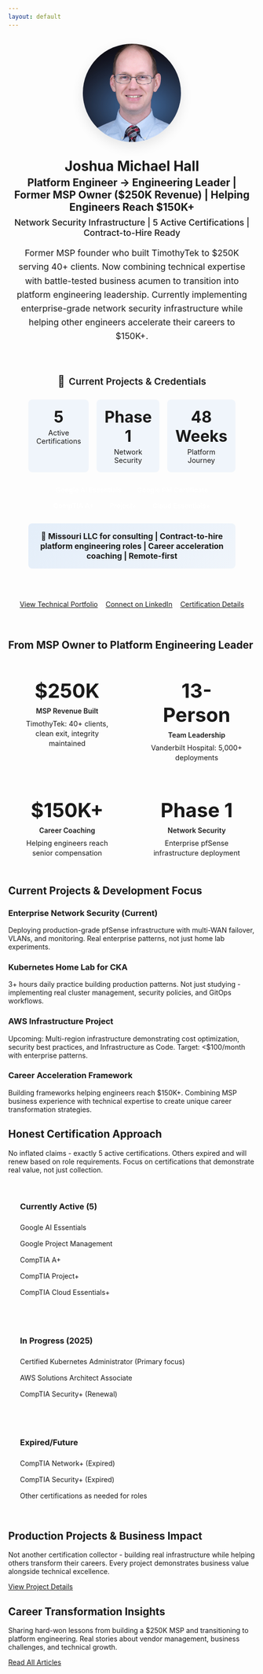```yaml
---
layout: default
---
```


<div class="hero-section with-divider">
  <div class="hero-content">
    <div class="hero-layout">
      <div class="hero-image">
        <img src="/assets/images/headshot.jpg" alt="Joshua Michael Hall" loading="lazy">
      </div>
      <div class="hero-text">
        <h1>Joshua Michael Hall</h1>
        <h2>Platform Engineer → Engineering Leader | Former MSP Owner ($250K Revenue) | Helping Engineers Reach $150K+</h2>
        <h3 class="hero-tagline">Network Security Infrastructure | 5 Active Certifications | Contract-to-Hire Ready</h3>
        <p>Former MSP founder who built TimothyTek to $250K serving 40+ clients. Now combining technical expertise with battle-tested business acumen to transition into platform engineering leadership. Currently implementing enterprise-grade network security infrastructure while helping other engineers accelerate their careers to $150K+.</p>
        <div class="certification-highlight">
          <h4><span class="cert-icon">🎯</span> Current Projects & Credentials</h4>
          <div class="cert-stats">
            <div class="cert-stat">
              <span class="cert-number">5</span>
              <span class="cert-label">Active Certifications</span>
            </div>
            <div class="cert-stat">
              <span class="cert-number">Phase 1</span>
              <span class="cert-label">Network Security</span>
            </div>
            <div class="cert-stat">
              <span class="cert-number">48 Weeks</span>
              <span class="cert-label">Platform Journey</span>
            </div>
          </div>
          <div class="featured-certs">
            <span class="cert-badge">Google AI Essentials</span>
            <span class="cert-badge">Google PM Certificate</span>
            <span class="cert-badge">CompTIA A+</span>
            <span class="cert-badge">Project+</span>
            <span class="cert-badge">Cloud Essentials+</span>
          </div>
          <div class="availability-notice">
            <strong>🚀 Missouri LLC for consulting | Contract-to-hire platform engineering roles | Career acceleration coaching | Remote-first</strong>
          </div>
        </div>
        <div class="hero-links">
          <a href="/portfolio" class="btn primary-btn cta-main-btn">View Technical Portfolio</a>
          <a href="https://linkedin.com/in/joshuamichaelhall" class="btn secondary-btn cta-main-btn">Connect on LinkedIn</a>
          <a href="/certifications" class="btn outlined-btn cta-main-btn">Certification Details</a>
        </div>
      </div>
    </div>
  </div>
</div>

<div class="home-section with-divider" id="leadership-impact">
  <h2>From MSP Owner to Platform Engineering Leader</h2>
  <div class="impact-metrics">
    <div class="metric-card">
      <div class="metric-value">$250K</div>
      <div class="metric-label">MSP Revenue Built</div>
      <div class="metric-detail">TimothyTek: 40+ clients, clean exit, integrity maintained</div>
    </div>
    <div class="metric-card">
      <div class="metric-value">13-Person</div>
      <div class="metric-label">Team Leadership</div>
      <div class="metric-detail">Vanderbilt Hospital: 5,000+ deployments</div>
    </div>
    <div class="metric-card">
      <div class="metric-value">$150K+</div>
      <div class="metric-label">Career Coaching</div>
      <div class="metric-detail">Helping engineers reach senior compensation</div>
    </div>
    <div class="metric-card">
      <div class="metric-value">Phase 1</div>
      <div class="metric-label">Network Security</div>
      <div class="metric-detail">Enterprise pfSense infrastructure deployment</div>
    </div>
  </div>
</div>

<div class="home-section with-divider" id="technical-focus">
  <h2>Current Projects & Development Focus</h2>
  <div class="tech-focus-grid">
    <div class="tech-focus-item">
      <h3>Enterprise Network Security (Current)</h3>
      <p>Deploying production-grade pfSense infrastructure with multi-WAN failover, VLANs, and monitoring. Real enterprise patterns, not just home lab experiments.</p>
    </div>
    <div class="tech-focus-item">
      <h3>Kubernetes Home Lab for CKA</h3>
      <p>3+ hours daily practice building production patterns. Not just studying - implementing real cluster management, security policies, and GitOps workflows.</p>
    </div>
    <div class="tech-focus-item">
      <h3>AWS Infrastructure Project</h3>
      <p>Upcoming: Multi-region infrastructure demonstrating cost optimization, security best practices, and Infrastructure as Code. Target: <$100/month with enterprise patterns.</p>
    </div>
    <div class="tech-focus-item">
      <h3>Career Acceleration Framework</h3>
      <p>Building frameworks helping engineers reach $150K+. Combining MSP business experience with technical expertise to create unique career transformation strategies.</p>
    </div>
  </div>
</div>

<div class="home-section with-divider" id="certification-journey">
  <h2>Honest Certification Approach</h2>
  <p class="section-intro-text">No inflated claims - exactly 5 active certifications. Others expired and will renew based on role requirements. Focus on certifications that demonstrate real value, not just collection.</p>
  <div class="roadmap-phases">
    <div class="roadmap-phase">
      <h3>Currently Active (5)</h3>
      <ul>
        <li>Google AI Essentials</li>
        <li>Google Project Management</li>
        <li>CompTIA A+</li>
        <li>CompTIA Project+</li>
        <li>CompTIA Cloud Essentials+</li>
      </ul>
    </div>
    <div class="roadmap-phase">
      <h3>In Progress (2025)</h3>
      <ul>
        <li>Certified Kubernetes Administrator (Primary focus)</li>
        <li>AWS Solutions Architect Associate</li>
        <li>CompTIA Security+ (Renewal)</li>
      </ul>
    </div>
    <div class="roadmap-phase">
      <h3>Expired/Future</h3>
      <ul>
        <li>CompTIA Network+ (Expired)</li>
        <li>CompTIA Security+ (Expired)</li>
        <li>Other certifications as needed for roles</li>
      </ul>
    </div>
  </div>
</div>

<div class="home-section with-divider" id="projects">
  <h2>Production Projects & Business Impact</h2>
  <p class="section-intro-text">Not another certification collector - building real infrastructure while helping others transform their careers. Every project demonstrates business value alongside technical excellence.</p>
  <div id="github-projects"></div>
  <div class="section-link">
    <a href="/portfolio" class="btn outlined-btn">View Project Details</a>
  </div>
</div>

<div class="home-section no-divider" id="thought-leadership">
  <h2>Career Transformation Insights</h2>
  <p class="section-intro-text">Sharing hard-won lessons from building a $250K MSP and transitioning to platform engineering. Real stories about vendor management, business challenges, and technical growth.</p>
  <div id="devto-articles"></div>
  <div class="section-link">
    <a href="/blog" class="btn outlined-btn">Read All Articles</a>
  </div>
</div>


<style>
  .hero-layout {
    display: flex;
    flex-direction: column;
    align-items: center;
    gap: 2rem;
    max-width: 1200px;
    margin: 0 auto;
    padding: 1rem 1rem 2rem 1rem;
    text-align: center;
  }
  
  .hero-image {
    flex-shrink: 0;
    width: 200px;
    height: 200px;
    border-radius: 50%;
    overflow: hidden;
    box-shadow: 0 8px 24px rgba(0, 0, 0, 0.1);
  }
  
  .hero-image img {
    width: 100%;
    height: 100%;
    object-fit: cover;
    object-position: center;
    transition: transform 0.3s ease;
  }
  
  .hero-image:hover img {
    transform: scale(1.05);
  }
  
  .hero-text {
    text-align: center;
  }
  
  .hero-text h1 {
    margin-top: 0;
    margin-bottom: 0.25rem;
  }
  
  .hero-text h2 {
    margin-top: 0;
    margin-bottom: 0.5rem;
  }
  
  .hero-text p {
    margin-bottom: 1.5rem;
    font-size: 1.1rem;
    line-height: 1.6;
  }
  
  .hero-tagline {
    font-size: 1.1rem;
    color: var(--text-muted);
    font-weight: 500;
    margin: 0.5rem 0 1rem 0;
  }
  
  /* Certification Highlight */
  .certification-highlight {
    background: var(--bg-content);
    border: 2px solid var(--primary-color);
    border-radius: 12px;
    padding: 2rem;
    margin: 2rem auto;
    max-width: 800px;
    box-shadow: var(--card-shadow);
  }
  
  .certification-highlight h4 {
    margin: 0 0 1.5rem 0;
    font-size: 1.2rem;
    color: var(--primary-color);
    font-weight: 600;
    text-align: center;
    display: flex;
    align-items: center;
    justify-content: center;
    gap: 0.5rem;
  }
  
  .cert-icon {
    font-size: 1.4rem;
  }
  
  .cert-stats {
    display: grid;
    grid-template-columns: repeat(3, 1fr);
    gap: 1rem;
    margin-bottom: 1.5rem;
  }
  
  .cert-stat {
    text-align: center;
    padding: 1rem;
    background: rgba(3, 102, 214, 0.05);
    border-radius: 8px;
  }
  
  .cert-number {
    display: block;
    font-size: 2rem;
    font-weight: 700;
    color: var(--primary-color);
    margin-bottom: 0.25rem;
  }
  
  .cert-label {
    display: block;
    font-size: 0.9rem;
    color: var(--text-muted);
  }
  
  .featured-certs {
    display: flex;
    flex-wrap: wrap;
    gap: 0.5rem;
    justify-content: center;
    margin-bottom: 1.5rem;
  }
  
  .cert-badge {
    background: var(--primary-color);
    color: white;
    padding: 0.25rem 0.75rem;
    border-radius: 20px;
    font-size: 0.85rem;
    font-weight: 600;
  }
  
  .impact-metrics {
    display: grid;
    grid-template-columns: repeat(auto-fit, minmax(200px, 1fr));
    gap: 1.5rem;
    margin-top: 2rem;
  }
  
  .metric-card {
    background: var(--bg-content);
    border: 1px solid var(--border-color);
    border-radius: 12px;
    padding: 1.5rem;
    text-align: center;
    transition: transform 0.3s ease, box-shadow 0.3s ease;
  }
  
  .metric-card:hover {
    transform: translateY(-4px);
    box-shadow: 0 8px 24px rgba(0, 0, 0, 0.1);
  }
  
  .metric-value {
    font-size: 2.5rem;
    font-weight: 700;
    color: var(--primary-color);
    margin-bottom: 0.5rem;
  }
  
  .metric-label {
    font-weight: 600;
    margin-bottom: 0.5rem;
  }
  
  .metric-detail {
    font-size: 0.9rem;
    color: var(--text-muted);
    line-height: 1.4;
  }
  
  .roadmap-phases {
    display: grid;
    grid-template-columns: repeat(auto-fit, minmax(250px, 1fr));
    gap: 1.5rem;
    margin-top: 2rem;
  }
  
  .roadmap-phase {
    background: var(--bg-content);
    border: 1px solid var(--border-color);
    border-radius: 12px;
    padding: 1.5rem;
  }
  
  .roadmap-phase h3 {
    margin-top: 0;
    margin-bottom: 1rem;
    color: var(--primary-color);
  }
  
  .roadmap-phase ul {
    list-style: none;
    padding: 0;
    margin: 0;
  }
  
  .roadmap-phase li {
    padding: 0.5rem 0;
    border-bottom: 1px solid var(--border-color);
  }
  
  .roadmap-phase li:last-child {
    border-bottom: none;
  }
  
  .availability-notice {
    margin-top: 1.5rem;
    padding: 1rem;
    background: linear-gradient(135deg, rgba(3, 102, 214, 0.1) 0%, rgba(3, 102, 214, 0.05) 100%);
    border-radius: 8px;
    text-align: center;
  }
  
  .availability-notice strong {
    color: var(--primary-color);
    font-size: 1rem;
  }
  
  .hero-links {
    display: flex;
    gap: 1rem;
    margin-top: 2rem;
    justify-content: center;
    flex-wrap: wrap;
  }
  
  @media (max-width: 768px) {
    .hero-layout {
      gap: 1.5rem;
      padding: 1.5rem 1rem;
    }
    
    .hero-image {
      width: 180px;
      height: 180px;
    }
    
    .cert-stats {
      grid-template-columns: 1fr;
      gap: 0.75rem;
    }
    
    .impact-metrics {
      grid-template-columns: 1fr;
    }
    
    .roadmap-phases {
      grid-template-columns: 1fr;
    }
    
    .hero-links {
      flex-direction: column;
      align-items: center;
    }
    
    .hero-links .btn {
      width: 100%;
      max-width: 300px;
    }
  }
</style>